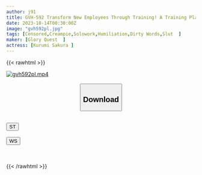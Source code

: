 ```yaml
---
author: j91
title: GVH-592 Transform New Employees Through Training! A Training Plan To Make You A Slut! Walnut Sakura
date: 2023-10-14T00:30:00Z
image: "gvh592pl.jpg"
tags: [Censored,Creampie,Solowork,Humiliation,Dirty Words,Slut	]
maker: [Glory Quest  ]
actress: [Kurumi Sakura ]
---
```



{{< rawhtml >}}

<div class="video" data-videoid="QrYVrgZoeLFk3k">
    <a href="javascript:;">
        <img src="https://my.j91.asia/posts/gvh592pl/gvh592pl.jpg" width="WIDTH" height="HEIGHT" alt="gvh592pl.mp4" loading="lazy">
    </a>
</div>

<script type="text/javascript" src="https://j91.asia/asset/on-demand-st.js"></script>

<br>
  <link rel="stylesheet" href="https://j91.asia/asset/bs5.css">
  
  <center>
  <button class="btn btn-primary" type="button" data-bs-toggle="collapse" data-bs-target=".multi-collapse" aria-expanded="false" aria-controls="multiCollapseExample1 multiCollapseExample2"><h2>Download</h2></button></center>
</p>
<div class="row">
  <div class="col">
    <div class="collapse multi-collapse" id="multiCollapseExample1">
      <div class="card card-body">
	      	      <br>
<div class="buttons">  
<a href="https://streamtape.to/v/QrYVrgZoeLFk3k"><button class="btn-hover color-3"><i class="fa fa-download"></i> ST</button></a></div>
    </div>
  </div>
</div>
  <div class="col">
    <div class="collapse multi-collapse" id="multiCollapseExample2">
      <div class="card card-body">
	      <br>
<div class="buttons">
    <a href="https://wolfstream.tv/cfc79b5cg51h"><button class="btn-hover color-9"><i class="fa fa-download"></i> WS</button></a></div>
<br><br>
      </div>
    </div>
  </div>
</div>

{{< /rawhtml >}}